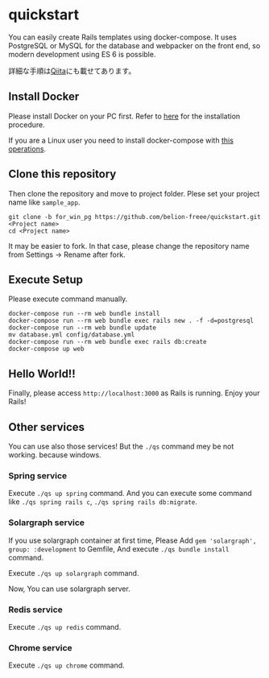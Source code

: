 # quickstart
You can easily create Rails templates using docker-compose.
It uses PostgreSQL or MySQL for the database and webpacker on the front end, so modern development using ES 6 is possible.

詳細な手順は[Qiita](https://qiita.com/belion_freee/items/f0ef60a08299c9febbdf)にも載せてあります。

## Install Docker
Please install Docker on your PC first.
Refer to [here](https://docs.docker.com/install/) for the installation procedure.

If you are a Linux user you need to install docker-compose with [this operations](https://docs.docker.com/compose/install/#install-compose).

## Clone this repository
Then clone the repository and move to project folder.
Plese set your project name like `sample_app`.

```
git clone -b for_win_pg https://github.com/belion-freee/quickstart.git <Project name>
cd <Project name>
```

It may be easier to fork. In that case, please change the repository name from Settings -> Rename after fork.

## Execute Setup
Please execute command manually.

```
docker-compose run --rm web bundle install
docker-compose run --rm web bundle exec rails new . -f -d=postgresql
docker-compose run --rm web bundle update
mv database.yml config/database.yml
docker-compose run --rm web bundle exec rails db:create
docker-compose up web
```

## Hello World!!
Finally, please access `http://localhost:3000` as Rails is running.
Enjoy your Rails!

## Other services
You can use also those services!
But the `./qs` command mey be not working. because windows.

### Spring service
Execute `./qs up spring` command.
And you can execute some command like `./qs spring rails c`, `./qs spring rails db:migrate`.

### Solargraph service
If you use solargraph container at first time, Please Add `gem 'solargraph', group: :development` to Gemfile, And execute `./qs bundle install` command.

Execute `./qs up solargraph` command.

Now, You can use solargraph server.

### Redis service
Execute `./qs up redis` command.

### Chrome service
Execute `./qs up chrome` command. 
